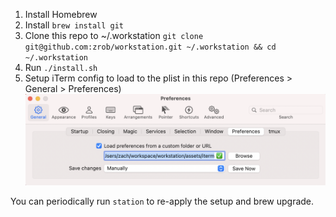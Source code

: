 1. Install Homebrew
1. Install `brew install git`
1. Clone this repo to ~/.workstation
    `git clone git@github.com:zrob/workstation.git ~/.workstation && cd ~/.workstation`
1. Run `./install.sh`
1. Setup iTerm config to load to the plist in this repo (Preferences > General > Preferences)
![iTerm Prefs](./assets/img/iterm-prefs.png)

You can periodically run `station` to re-apply the setup and brew upgrade.